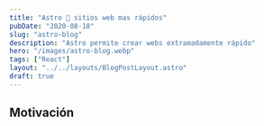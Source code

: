 ```yaml
---
title: "Astro 🚀 sitios web mas rápidos"
pubDate: "2020-08-18"
slug: "astro-blog"
description: "Astro permite crear webs extramadamente rápido"
hero: "/images/astro-blog.webp"
tags: ["React"]
layout: "../../layouts/BlogPostLayout.astro"
draft: true
---
```


## Motivación
